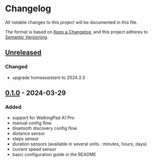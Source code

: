 # Changelog

All notable changes to this project will be documented in this file.

The format is based on [Keep a Changelog](https://keepachangelog.com/en/1.0.0/),
and this project adheres to [Semantic
Versioning](https://semver.org/spec/v2.0.0.html).

## [Unreleased]

### Changed

- upgrade homeassistant to 2024.3.3

## [0.1.0] - 2024-03-29

### Added

- support for WalkingPad A1 Pro
- manual config flow
- bluetooth discovery config flow
- distance sensor
- steps sensor
- duration sensors (available in several units : minutes, hours, days)
- current speed sensor
- basic configuration guide in the README

[unreleased]: https://github.com/madmatah/compare/v0.1.0...main
[0.1.0]: https://github.com/madmatah/hass-walkingpad/compare/eb2749688ebbf334fa29c5004511e8ee8680307f...v0.1.0
